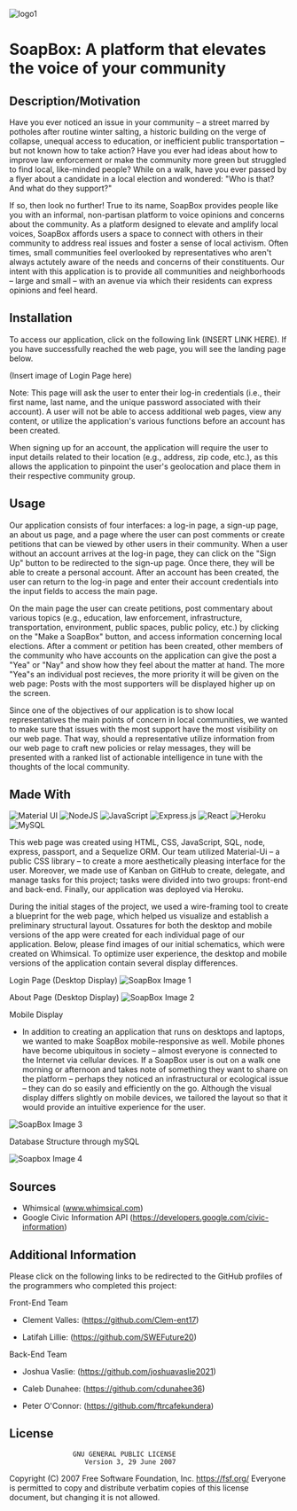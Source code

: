 
![logo1](https://user-images.githubusercontent.com/71859422/111025795-37e06b00-83ac-11eb-81f8-20515c99e022.jpg)
# SoapBox: A platform that elevates the voice of your community

## Description/Motivation
Have you ever noticed an issue in your community – a street marred by potholes after routine winter salting, a historic building on the verge of collapse, unequal access to education, or inefficient public transportation – but not known how to take action? Have you ever had ideas about how to improve law enforcement or make the community more green but struggled to find local, like-minded people? While on a walk, have you ever passed by a flyer about a candidate in a local election and wondered: "Who is that? And what do they support?"

If so, then look no further! True to its name, SoapBox provides people like you with an informal, non-partisan platform to voice opinions and concerns about the community. As a platform designed to elevate and amplify local voices, SoapBox affords users a space to connect with others in their community to address real issues and foster a sense of local activism. Often times, small communities feel overlooked by representatives who aren't always actutely aware of the needs and concerns of their constituents. Our intent with this application is to provide all communities and neighborhoods – large and small – with an avenue via which their residents can express opinions and feel heard.


## Installation
To access our application, click on the following link (INSERT LINK HERE). If you have successfully reached the web page, you will see the landing page below.

(Insert image of Login Page here)

Note: This page will ask the user to enter their log-in credentials (i.e., their first name, last name, and the unique password associated with their account). A user will not be able to access additional web pages, view any content, or utilize the application's various functions before an account has been created.

When signing up for an account, the application will require the user to input details related to their location (e.g., address, zip code, etc.), as this allows the application to pinpoint the user's geolocation and place them in their respective community group.


## Usage
Our application consists of four interfaces: a log-in page, a sign-up page, an about us page, and a page where the user can post comments or create petitions that can be viewed by other users in their community. When a user without an account arrives at the log-in page, they can click on the "Sign Up" button to be redirected to the sign-up page. Once there, they will be able to create a personal account. After an account has been created, the user can return to the log-in page and enter their account credentials into the input fields to access the main page.

On the main page the user can create petitions, post commentary about various topics (e.g., education, law enforcement, infrastructure, transportation, environment, public spaces, public policy, etc.) by clicking on the "Make a SoapBox" button, and access information concerning local elections. After a comment or petition has been created, other members of the community who have accounts on the application can give the post a "Yea" or "Nay" and show how they feel about the matter at hand. The more "Yea"s an individual post recieves, the more priority it will be given on the web page: Posts with the most supporters will be displayed higher up on the screen.

Since one of the objectives of our application is to show local representatives the main points of concern in local communities, we wanted to make sure that issues with the most support have the most visibility on our web page. That way, should a representative utilize information from our web page to craft new policies or relay messages, they will be presented with a ranked list of actionable intelligence in tune with the thoughts of the local community.

## Made With
<img alt="Material UI" src="https://img.shields.io/badge/material%20ui%20-%230081CB.svg?&style=for-the-badge&logo=material-ui&logoColor=white"/> 
<img alt="NodeJS" src="https://img.shields.io/badge/node.js%20-%2343853D.svg?&style=for-the-badge&logo=node.js&logoColor=white"/>
<img alt="JavaScript" src="https://img.shields.io/badge/javascript%20-%23323330.svg?&style=for-the-badge&logo=javascript&logoColor=%23F7DF1E"/>
<img alt="Express.js" src="https://img.shields.io/badge/express.js%20-%23404d59.svg?&style=for-the-badge"/>
<img alt="React" src="https://img.shields.io/badge/react%20-%2320232a.svg?&style=for-the-badge&logo=react&logoColor=%2361DAFB"/>
<img alt="Heroku" src="https://img.shields.io/badge/heroku%20-%23430098.svg?&style=for-the-badge&logo=heroku&logoColor=white"/>
<img alt="MySQL" src="https://img.shields.io/badge/mysql-%2300f.svg?&style=for-the-badge&logo=mysql&logoColor=white"/>

This web page was created using HTML, CSS, JavaScript, SQL, node, express, passport, and a Sequelize ORM. Our team utilized Material-Ui – a public CSS library – to create a more aesthetically pleasing interface for the user. Moreover, we made use of Kanban on GitHub to create, delegate, and manage tasks for this project; tasks were divided into two groups: front-end and back-end. Finally, our application was deployed via Heroku.

During the initial stages of the project, we used a wire-framing tool to create a blueprint for the web page, which helped us visualize and establish a preliminary structural layout. Ossatures for both the desktop and mobile versions of the app were created for each individual page of our application. Below, please find images of our initial schematics, which were created on Whimsical. To optimize user experience, the desktop and mobile versions of the application contain several display differences.

Login Page (Desktop Display)
![SoapBox Image 1](https://user-images.githubusercontent.com/71603259/110885660-41d37280-82b5-11eb-9dba-41ef74b80e69.GIF)

About Page (Desktop Display)
![SoapBox Image 2](https://user-images.githubusercontent.com/71603259/110885811-819a5a00-82b5-11eb-8738-4f38fde17eed.GIF)

Mobile Display
- In addition to creating an application that runs on desktops and laptops, we wanted to make SoapBox mobile-responsive as well. Mobile phones have become ubiquitous in society – almost everyone is connected to the Internet via cellular devices. If a SoapBox user is out on a walk one morning or afternoon and takes note of something they want to share on the platform – perhaps they noticed an infrastructural or ecological issue – they can do so easily and efficiently on the go. Although the visual display differs slightly on mobile devices, we tailored the layout so that it would provide an intuitive experience for the user.

![SoapBox Image 3](https://user-images.githubusercontent.com/71603259/110885842-8ced8580-82b5-11eb-8fa7-3d0707871c43.GIF)


Database Structure through mySQL


![Soapbox Image 4](https://user-images.githubusercontent.com/71859422/111025338-1af66880-83a9-11eb-9175-341ff36b5127.png)

## Sources
- Whimsical (www.whimsical.com)
- Google Civic Information API (https://developers.google.com/civic-information)


## Additional Information
Please click on the following links to be redirected to the GitHub profiles of the programmers who completed this project:

Front-End Team
- Clement Valles: (https://github.com/Clem-ent17)

- Latifah Lillie: (https://github.com/SWEFuture20)

Back-End Team
- Joshua Vaslie: (https://github.com/joshuavaslie2021)

- Caleb Dunahee: (https://github.com/cdunahee36)

- Peter O'Connor: (https://github.com/ftrcafekundera)

## License
                    GNU GENERAL PUBLIC LICENSE
                       Version 3, 29 June 2007

 Copyright (C) 2007 Free Software Foundation, Inc. <https://fsf.org/>
 Everyone is permitted to copy and distribute verbatim copies
 of this license document, but changing it is not allowed.
